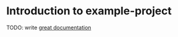 # Introduction to example-project

TODO: write [great documentation](http://jacobian.org/writing/what-to-write/)
